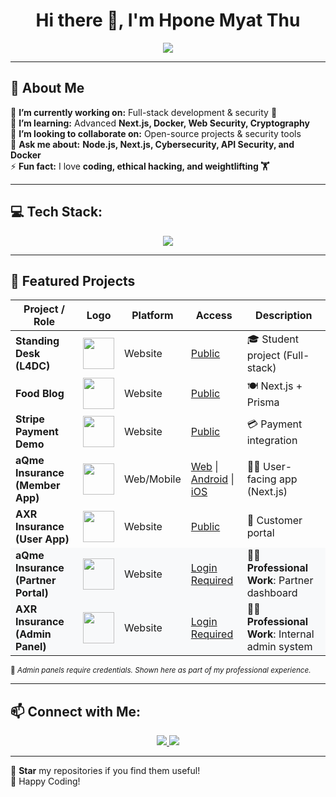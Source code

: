 <h1 align="center">Hi there 👋, I'm Hpone Myat Thu</h1>

<p align="center">
  <a href="https://git.io/typing-svg">
    <img src="https://readme-typing-svg.demolab.com?font=Fira+Code&size=22&pause=1000&color=00C9A7&center=true&vCenter=true&width=750&lines=Full-Stack+Developer+(2+Years+Experience);Cybersecurity+Learner+(Basic+Cryptography);Passionate+about+Technology;International+Diploma+Holder;NCC+Level+4+and+Level+5+Diploma+in+Computing">
  </a>
</p>

---

## 🚀 About Me
🔭 **I’m currently working on:** Full-stack development & security 🔐  
🌱 **I’m learning:** Advanced **Next.js, Docker, Web Security, Cryptography**  
👯 **I’m looking to collaborate on:** Open-source projects & security tools  
💬 **Ask me about:** **Node.js, Next.js, Cybersecurity, API Security, and Docker**  
⚡ **Fun fact:** I love **coding, ethical hacking, and weightlifting 🏋️**  

---

## 💻 Tech Stack:
<p align="center">
  <img src="https://skillicons.dev/icons?i=js,ts,nodejs,react,nextjs,docker,postgres,mysql,mongodb,java,cs,linux,git,aws" />
</p>

---

## 📂 Featured Projects

<table align="center">
    <thead>
        <tr>
            <th>Project / Role</th>
            <th>Logo</th>
            <th>Platform</th>
            <th>Access</th>
            <th>Description</th>
        </tr>
    </thead>
    <tbody>
        <tr>
            <td><b>Standing Desk (L4DC)</b></td>
            <td><img src="https://tse4.mm.bing.net/th?id=OIP.0JKKTNguzNFD8chNE4BqAgHaHa&pid=Api&P=0&w=300&h=300" width="50" height="50"></td>
            <td>Website</td>
            <td><a target="_blank" href="https://standing-desk-organization-design.onrender.com/">Public</a></td>
            <td>🎓 Student project (Full-stack)</td>
        </tr>
        <tr>
            <td><b>Food Blog</b></td>
            <td><img src="https://tse4.mm.bing.net/th?id=OIP.hWK_M6viWSopasexu8kYTgHaHa&pid=Api&P=0&h=220" width="50" height="50"></td>
            <td>Website</td>
            <td><a target="_blank" href="https://nextjs-blog-iota-gray-55.vercel.app/">Public</a></td>
            <td>🍽️ Next.js + Prisma</td>
        </tr>
        <tr>
            <td><b>Stripe Payment Demo</b></td>
            <td><img src="https://encrypted-tbn0.gstatic.com/images?q=tbn:ANd9GcSUDtT-MID9fNzbw0GYXpfwliT81vfNl3ze0Wj-GRY_PsNbUkYQModqL5nFCWqnHx5ql30&usqp=CAU" width="50" height="50"></td>
            <td>Website</td>
            <td><a target="_blank" href="https://stripe-75s8.vercel.app/">Public</a></td>
            <td>💳 Payment integration</td>
        </tr>
        <tr>
            <td><b>aQme Insurance (Member App)</b></td>
            <td><img src="https://tse2.mm.bing.net/th?id=OIP.C8XGDlgeJwTzvHH1mV-q-gHaHa" width="50" height="50"></td>
            <td>Web/Mobile</td>
            <td>
                <a target="_blank" href="https://fe.2d.r2cr.member.dev.d3lab.co/">Web</a> |
                <a target="_blank" href="https://play.google.com/store/search?q=aQme&c=apps">Android</a> |
                <a target="_blank" href="https://apps.apple.com/us/app/aqme/id6449254193">iOS</a>
            </td>
            <td>👨‍🦰 User-facing app (Next.js)</td>
        </tr>
        <tr>
            <td><b>AXR Insurance (User App)</b></td>
            <td><img src="https://axr-digital-insurance.s3.ap-southeast-1.amazonaws.com/tza-local-temp/1743486090823_Screenshot%202025-04-01%20121107.png" width="50" height="50"></td>
            <td>Website</td>
            <td><a target="_blank" href="https://fe.dev.axr.d3lab.co/guest/home">Public</a></td>
            <td>👱 Customer portal</td>
        </tr>
        <tr style="background-color: #f8f9fa;">
            <td><b>aQme Insurance (Partner Portal)</b></td>
            <td><img src="https://tse2.mm.bing.net/th?id=OIP.C8XGDlgeJwTzvHH1mV-q-gHaHa" width="50" height="50"></td>
            <td>Website</td>
            <td><a target="_blank" href="https://fe.2d.r2cr.partner.dev.d3lab.co/login">Login Required</a></td>
            <td>🧑‍🔧 <strong>Professional Work</strong>: Partner dashboard</td>
        </tr>
        <tr style="background-color: #f8f9fa;">
            <td><b>AXR Insurance (Admin Panel)</b></td>
            <td><img src="https://axr-digital-insurance.s3.ap-southeast-1.amazonaws.com/tza-local-temp/1743486090823_Screenshot%202025-04-01%20121107.png" width="50" height="50"></td>
            <td>Website</td>
            <td><a target="_blank" href="https://fe.axr.admin.dev.d3lab.co/">Login Required</a></td>
            <td>👨‍🔧 <strong>Professional Work</strong>: Internal admin system</td>
        </tr>
    </tbody>
</table>

<sub>🔐 <em>Admin panels require credentials. Shown here as part of my professional experience.</em></sub>

---

## 📫 Connect with Me:
<p align="center">
  <a href="https://www.linkedin.com/in/hpone-myat-thu-360903262/" target="_blank">
    <img src="https://img.shields.io/badge/LinkedIn-0077B5?style=for-the-badge&logo=linkedin&logoColor=white">
  </a>
  <a href="hponemy8tthu@gmail.com">
    <img src="https://img.shields.io/badge/Email-D14836?style=for-the-badge&logo=gmail&logoColor=white">
  </a>
</p>

---

🌟 **Star** my repositories if you find them useful!  
🚀 Happy Coding!  

<!-- Proudly created with GPRM ( https://gprm.itsvg.in ) -->
